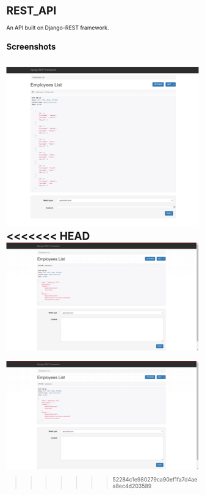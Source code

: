 # REST_API

An API built on Django-REST framework.

## Screenshots
![API](/img/empList.jpeg)
<<<<<<< HEAD
![Optoins](/img/options.png)
=======
![Data Creation screenshot](/img/options.png)

>>>>>>> 52284c1e980279ca90ef1fa7d4aea8ec4d203589
